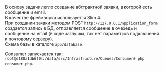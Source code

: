 
В основу задачи легло создание абстрактной заявки, в которой есть сообщение и email.  
В качестве фреймворка используется Slim 4.  
При создании заявки методом POST `http://127.0.0.1/application_form`  
создается запись в БД, отправляется сообщение в очередь и сообщение на email (в коде заглушка, так нет параметров подключения к почтовому серверу).  
Схема базы в каталоге `app/database`.  
  
Consumer запускается так: `root@d180a1db6f0a:/data/src/Infrastructure/Queues/Consumer# php consumer.php`.  
